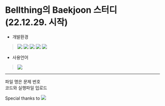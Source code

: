 # Bellthing의 Baekjoon 스터디 (22.12.29. 시작)
* 개발환경
> <img src="https://img.shields.io/badge/MSI GE62VR-FF0000?style=round-square&logo=MSI&logoColor=white"/>
> <img src="https://img.shields.io/badge/Raspberry Pi 4B 8Gb-A22846?style=round-square&logo=raspberrypi&logoColor=white"/>
> <img src="https://img.shields.io/badge/Windows 10-0078D6?style=round-square&logo=windows&logoColor=white"/>
> <img src="https://img.shields.io/badge/Ubuntu 22.10 Desktop-E95420?style=round-square&logo=ubuntu&logoColor=white"/>
> <img src="https://img.shields.io/badge/Visual Studio Code-007ACC?style=round-square&logo=visualstudiocode&logoColor=white"/>
* 사용언어
> <img src="https://img.shields.io/badge/C-A8B9CC?style=round-square&logo=C&logoColor=white"/>

-----------
파일 명은 문제 번호\
코드와 실행파일 업로드

Special thanks to 
[<img src="https://img.shields.io/badge/Yejin-181717?style=round-square&logo=github&logoColor=white"/>](https://github.com/Yejin427)
